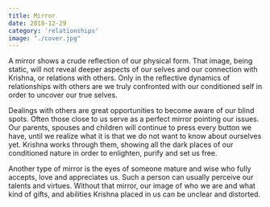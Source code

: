 ```yaml
---
title: Mirror
date: 2018-12-29
category: 'relationships'
image: "./cover.jpg"
---
```


A mirror shows a crude reflection of our physical form. That image, being static, will not reveal deeper aspects of our selves and our connection with Krishna, or relations with others. Only in the reflective dynamics of relationships with others are we truly confronted with our conditioned self in order to uncover our true selves.

Dealings with others are great opportunities to become aware of our blind spots. Often those close to us serve as a perfect mirror pointing our issues. Our parents, spouses and children will continue to press every button we have, until we realize what it is that we do not want to know about ourselves yet. Krishna works through them, showing all the dark places of our conditioned nature in order to enlighten, purify and set us free.

Another type of mirror is the eyes of someone mature and wise who fully accepts, love and appreciates us. Such a person can usually perceive our talents and virtues. Without that mirror, our image of who we are and what kind of gifts, and abilities Krishna placed in us can be unclear and distorted.